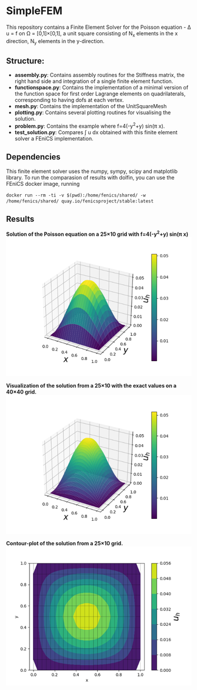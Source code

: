 # SimpleFEM
This repository contains a Finite Element Solver for the Poisson equation - &Delta; u = f on &Omega; = [0,1]&#215;[0,1],
a unit square consisting of N<sub>x</sub> elements in the x direction, N<sub>y</sub> elements in the y-direction.

## Structure:

- **assembly.py**: Contains assembly routines for the Stiffness matrix, the right hand side and integration of a single finite 
element function. 
- **functionspace.py**: Contains the implementation of a minimal version of the function space for
first order Lagrange elements on quadrilaterals, corresponding to having dofs at each vertex.
- **mesh.py**: Contains the implementation of the UnitSquareMesh
- **plotting.py**: Contains several plotting routines for visualising the solution.
- **problem.py**: Contains the example where f=4(-y<sup>2</sup>+y) sin(&#960; x).
- **test_solution.py**: Compares &#8747; u dx obtained with this finite element solver a FEniCS implementation.

## Dependencies
This finite element solver uses the numpy, sympy, scipy and matplotlib library.
To run the comparasion of results with dolfin, you can use the FEniCS docker image, running
```
docker run --rm -ti -v $(pwd):/home/fenics/shared/ -w /home/fenics/shared/ quay.io/fenicsproject/stable:latest
```

## Results

**Solution of the Poisson equation on a 25&#215;10 grid with f=4(-y<sup>2</sup>+y) sin(&#960; x)**
![Solution of the Poisson equation visualized](Figures/u_h.png)

**Visualization of the solution from a 25&#215;10 with the exact values on a 40&#215;40 grid.**
![Custom mesh visualization](Figures/u_h_custom.png)

**Contour-plot of the solution from a 25&#215;10 grid.**
![Custom mesh visualization](Figures/u_h_contour.png)
